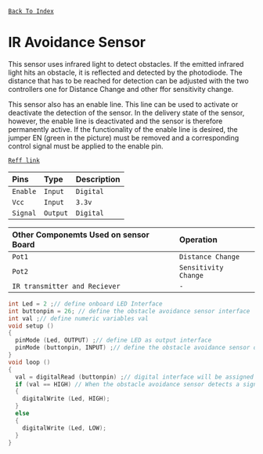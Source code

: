 [`Back To Index`](https://github.com/Sanjay0302/Sensor-Workshop-#readme)

# IR Avoidance Sensor
This sensor uses infrared light to detect obstacles. If the emitted infrared light hits an obstacle, it is reflected and detected by the photodiode. The distance that has to be reached for detection can be adjusted with the two controllers one for Distance Change and other ffor sensitivity change.

This sensor also has an enable line. This line can be used to activate or deactivate the detection of the sensor. In the delivery state of the sensor, however, the enable line is deactivated and the sensor is therefore permanently active. If the functionality of the enable line is desired, the jumper EN (green in the picture) must be removed and a corresponding control signal must be applied to the enable pin.

[`Reff link`](https://sensorkit.joy-it.net/en/sensors/ky-032)

| Pins | Type     | Description                |
| :-------- | :------- | :------------------------- |
| `Enable`| `Input` | `Digital` |
| `Vcc`| `Input` | `3.3v` |
| `Signal`| `Output` | `Digital` |

| Other Componemts Used on sensor Board|Operation|
| :------------------------- |:------------------------- |
| `Pot1` | `Distance Change`|
| `Pot2`|`Sensitivity Change`|
| `IR transmitter and Reciever`|`-`|

```c
int Led = 2 ;// define onboard LED Interface
int buttonpin = 26; // define the obstacle avoidance sensor interface
int val ;// define numeric variables val
void setup ()
{
  pinMode (Led, OUTPUT) ;// define LED as output interface
  pinMode (buttonpin, INPUT) ;// define the obstacle avoidance sensor output interface
}
void loop ()
{
  val = digitalRead (buttonpin) ;// digital interface will be assigned a value of 26 to read val
  if (val == HIGH) // When the obstacle avoidance sensor detects a signal, LED flashes
  {
    digitalWrite (Led, HIGH);
  }
  else
  {
    digitalWrite (Led, LOW);
  }
}


```
